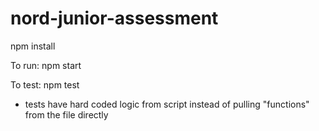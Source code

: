 # nord-junior-assessment


npm install

To run: npm start

To test: npm test

* tests have hard coded logic from script instead of pulling "functions" from the file directly